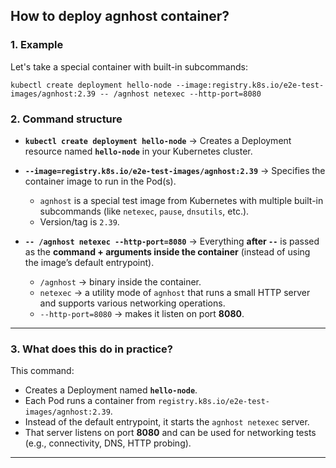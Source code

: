 ## How to deploy agnhost container?

### 1. Example
Let's take a special container with built-in subcommands:
```
kubectl create deployment hello-node --image:registry.k8s.io/e2e-test-images/agnhost:2.39 -- /agnhost netexec --http-port=8080
```
### 2. Command structure

* **`kubectl create deployment hello-node`**
  → Creates a Deployment resource named **`hello-node`** in your Kubernetes cluster.

* **`--image=registry.k8s.io/e2e-test-images/agnhost:2.39`**
  → Specifies the container image to run in the Pod(s).

  * `agnhost` is a special test image from Kubernetes with multiple built-in subcommands (like `netexec`, `pause`, `dnsutils`, etc.).
  * Version/tag is `2.39`.

* **`-- /agnhost netexec --http-port=8080`**
  → Everything **after `--`** is passed as the **command + arguments inside the container** (instead of using the image’s default entrypoint).

  * `/agnhost` → binary inside the container.
  * `netexec` → a utility mode of `agnhost` that runs a small HTTP server and supports various networking operations.
  * `--http-port=8080` → makes it listen on port **8080**.

---

### 3. What does this do in practice?

This command:

* Creates a Deployment named **`hello-node`**.
* Each Pod runs a container from `registry.k8s.io/e2e-test-images/agnhost:2.39`.
* Instead of the default entrypoint, it starts the `agnhost netexec` server.
* That server listens on port **8080** and can be used for networking tests (e.g., connectivity, DNS, HTTP probing).


---
